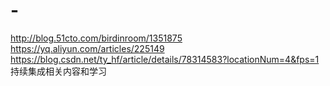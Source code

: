 # -

http://blog.51cto.com/birdinroom/1351875
https://yq.aliyun.com/articles/225149
https://blog.csdn.net/ty_hf/article/details/78314583?locationNum=4&fps=1
持续集成相关内容和学习
